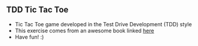 ## TDD Tic Tac Toe

- Tic Tac Toe game developed in the Test Drive Development (TDD) style
- This exercise comes from an awesome book linked 
[here](https://www.packtpub.com/application-development/test-driven-java-development-second-edition)
- Have fun! :)